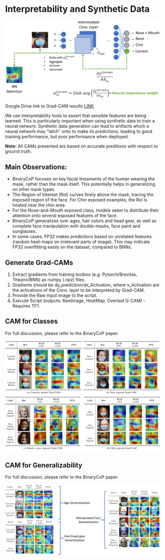 # Interpretability and Synthetic Data

<img src="/docs/imgs/gcam.png" width="600">

Google Drive link to Grad-CAM results [LINK](https://drive.google.com/drive/folders/1AmgOKRiI6klRwWUbMiDlNMz52k9Ls827?usp=sharing)

We use interpretability tools to assert that sensible features are being learned. 
This is particularly important when using synthetic data to train a neural network. 
Synthetic data generation can lead to artifacts which a neural network may "latch" onto to make its predictions, leading to good training performance, but poor performance when deployed.

**Note:** All CAMs presented are based on accurate preditions with respect to ground truth.

## Main Observations:
* BinaryCoP focuses on key facial lineaments of the human wearing the mask, rather than the mask itself. This potentially helps in generalizing on other mask types.
* The Region of Interest (RoI) curves finely above the mask, tracing the exposed region of the face. For Chin exposed examples, the RoI is heated near the chin area.
* For the Nose-and-Mouth exposed class, models seem to distribute their attention onto several exposed features of the face.
* BinaryCoP generalizes over ages, hair colors and head gear, as well as complete face manipulation with double-masks, face paint and sunglasses.
* In some cases, FP32 makes predictions based on unrelated features (random heat-maps on irrelevant parts of image). This may indicate FP32 overtfitting easily on the dataset, compared to BNNs.

## Generate Grad-CAMs
1) Extract gradients from training toolbox (e.g. Pytorch/Brevitas, Theano/BNN) as numpy (.npz) files.
2) Gradients should be dy_prediction/dx_Activation, where x_Activation are the activations of the Conv. layer to be interpreted by Grad-CAM.
3) Provide the Raw input image to the script.
4) Execute Script (outputs: RawImage, HeatMap, Overlaid G-CAM) - Requires TF1.


## CAM for Classes
For full discussion, please refer to the BinaryCoP paper.

<img src="/docs/imgs/gcam_classes.png" width="600">

## CAM for Generalizability
For full discussion, please refer to the BinaryCoP paper.

<img src="/docs/imgs/gcam_generalization.png" width="600">
